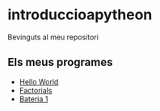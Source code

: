 # introduccioapytheon
Bevinguts al meu repositori
## Els meus programes
- [Hello World](hello_world.py)
- [Factorials](Factorials)
- [Bateria 1](Bateria1)
